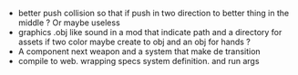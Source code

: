 * better push collision so that if push in two direction to better thing in the middle ? Or maybe useless
* graphics .obj like sound in a mod that indicate path
  and a directory for assets
  if two color maybe create to obj
  and an obj for hands ?
* A component next weapon and a system that make de transition
* compile to web. wrapping specs system definition. and run args
